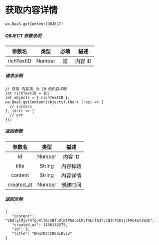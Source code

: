 # 获取内容详情

`wx.BaaS.getContent(OBJECT)`

##### OBJECT 参数说明

| 参数名 | 类型   | 必填 | 描述 |
| :---:  | :----: | :----: |:----: |
| richTextID | Number | 是 | 内容 ID |

##### 请求示例

```
// 获取 内容ID 为 10 的内容详情
let richTextID = 10;
let objects = { richTextID };
wx.BaaS.getContent(objects).then( (res) => {
  // success
}, (err) => {
  // err
});
```

##### 返回参数

| 参数名 | 类型   | 描述 |
| :---:  | :----: | :----: |
| id | Number | 内容 ID |
| title   | String     | 内容标题     |
| content   | String      | 内容详情     |
| created_at   | Number      | 创建时间     |

##### 返回示例

```
{
   "content": "VBdlylMjvFhfquXlTmvmBTuDlmtPGdosLhvTmLnlhJtviQInPIKYjiFMbkeViWJb",
   "created_at": 1486138375,
   "id": 3,
   "title": "KHuIDZCCREBiUviv"
}
```
